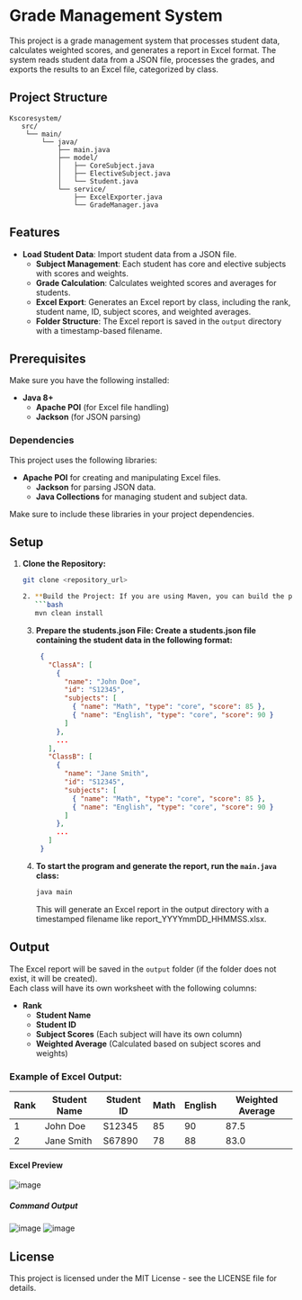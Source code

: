 # Grade Management System

This project is a grade management system that processes student data, calculates weighted scores, and generates a report in Excel format. The system reads student data from a JSON file, processes the grades, and exports the results to an Excel file, categorized by class.

## Project Structure
```
Kscoresystem/
   src/
    └── main/
        └── java/
            ├── main.java
            ├── model/
            │   ├── CoreSubject.java
            │   ├── ElectiveSubject.java
            │   └── Student.java
            └── service/
                ├── ExcelExporter.java
                └── GradeManager.java
```

## Features
- **Load Student Data**: Import student data from a JSON file.
  - **Subject Management**: Each student has core and elective subjects with scores and weights.
  - **Grade Calculation**: Calculates weighted scores and averages for students.
  - **Excel Export**: Generates an Excel report by class, including the rank, student name, ID, subject scores, and weighted averages.
  - **Folder Structure**: The Excel report is saved in the `output` directory with a timestamp-based filename.

## Prerequisites
Make sure you have the following installed:
- **Java 8+**
  - **Apache POI** (for Excel file handling)
  - **Jackson** (for JSON parsing)

### Dependencies
This project uses the following libraries:
- **Apache POI** for creating and manipulating Excel files.
  - **Jackson** for parsing JSON data.
  - **Java Collections** for managing student and subject data.

Make sure to include these libraries in your project dependencies.

## Setup

1. **Clone the Repository:**
   ```bash
   git clone <repository_url>

   2. **Build the Project: If you are using Maven, you can build the project with the following command:**
      ```bash
      mvn clean install
      ```
   
   3. **Prepare the students.json File: Create a students.json file containing the student data in the following format:**
      ```json
       {
         "ClassA": [
           {
             "name": "John Doe",
             "id": "S12345",
             "subjects": [
               { "name": "Math", "type": "core", "score": 85 },
               { "name": "English", "type": "core", "score": 90 }
             ]
           },
           ...
         ],      
         "ClassB": [
           {
             "name": "Jane Smith",
             "id": "S12345",
             "subjects": [
               { "name": "Math", "type": "core", "score": 85 },
               { "name": "English", "type": "core", "score": 90 }
             ]
           },
           ...
         ]
       }
      ``` 
   4. **To start the program and generate the report, run the `main.java` class:**

      ```bash
      java main
      ```
      This will generate an Excel report in the output directory with a timestamped filename like report_YYYYmmDD_HHMMSS.xlsx.

## Output

The Excel report will be saved in the `output` folder (if the folder does not exist, it will be created).  
Each class will have its own worksheet with the following columns:
- **Rank**
  - **Student Name**
  - **Student ID**
  - **Subject Scores** (Each subject will have its own column)
  - **Weighted Average** (Calculated based on subject scores and weights)

### Example of Excel Output:

| Rank | Student Name | Student ID | Math | English | Weighted Average |
|------|--------------|------------|------|---------|------------------|
| 1    | John Doe     | S12345     | 85   | 90      | 87.5             |
| 2    | Jane Smith   | S67890     | 78   | 88      | 83.0             |

#### Excel Preview
![image](./asset/preview.png)

##### Command Output
![image](./asset/cli(1).png)
![image](./asset/cli(2).png)


## License

This project is licensed under the MIT License - see the LICENSE file for details.


